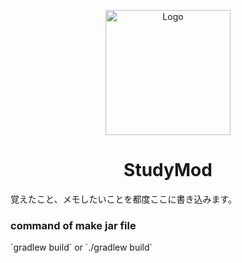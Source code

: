 <p align="center"><img src="https:github.com/Himabitoo/forge-mod-study/blob/main/src/main/resources/assets/studymod/textures/item/raw_red_diamond.png?raw=true" alt="Logo" width="200"></p>
<h1 align="center">StudyMod</h1>
<p>覚えたこと、メモしたいことを都度ここに書き込みます。</p>

<h3>command of make jar file</h3>
`gradlew build` or `./gradlew build`

